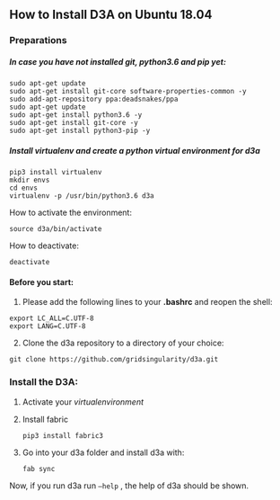 ## How to Install D3A on Ubuntu 18.04

### Preparations 

#####  In case you have not installed git, python3.6 and pip yet:

```
sudo apt-get update
sudo apt-get install git-core software-properties-common -y
sudo add-apt-repository ppa:deadsnakes/ppa
sudo apt-get update
sudo apt-get install python3.6 -y
sudo apt-get install git-core -y
sudo apt-get install python3-pip -y
```

##### Install virtualenv and create a python virtual environment for d3a

```
pip3 install virtualenv
mkdir envs
cd envs
virtualenv -p /usr/bin/python3.6 d3a
```

How to activate the environment:

```
source d3a/bin/activate
```

How to deactivate:

```
deactivate
```

####  Before you start:

1. Please add the following lines to your **.bashrc** and reopen the shell:

```
export LC_ALL=C.UTF-8
export LANG=C.UTF-8
```

2. Clone the d3a repository to a directory of your choice:

```
git clone https://github.com/gridsingularity/d3a.git
```

###  Install the D3A:

1. Activate your *virtualenvironment*

2. Install fabric

   `pip3 install fabric3`

3. Go into your d3a folder and install d3a with:

   `fab sync`

Now, if you run d3a run `–help` , the help of d3a should be shown.
